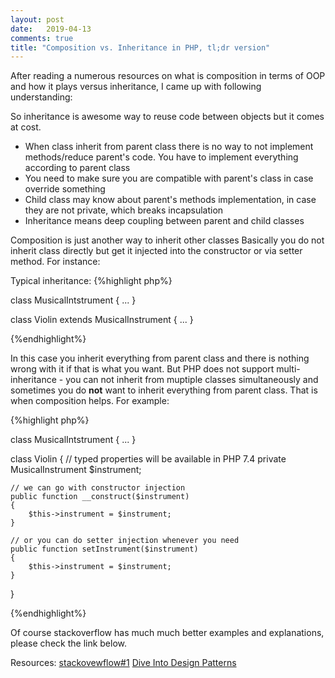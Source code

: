 ```yaml
---
layout: post
date:   2019-04-13
comments: true
title: "Composition vs. Inheritance in PHP, tl;dr version"
---
```


After reading a numerous resources on what is composition in terms of OOP and how it plays versus inheritance, I came up with following understanding:

So inheritance is awesome way to reuse code between objects but it comes at cost.

- When class inherit from parent class there is no way to not implement methods/reduce parent's code. You have to implement everything according to parent class  
- You need to make sure you are compatible with parent's class in case override something  
- Child class may know about parent's methods implementation, in case they are not private, which breaks incapsulation
- Inheritance means deep coupling between parent and child classes  


Composition is just another way to inherit other classes
Basically you do not inherit class directly but get it injected into the constructor or via setter method. For instance:  

Typical inheritance:
{%highlight php%}

class MusicalIntstrument
{
    ...
}

class Violin extends MusicalInstrument
{
    ...
}

{%endhighlight%}

In this case you inherit everything from parent class and there is nothing wrong with it if that is what you want. But PHP does not support multi-inheritance - you can not inherit from muptiple classes simultaneously and sometimes you do **not** want to inherit everything from parent class. That is when composition helps. For example:


{%highlight php%}

class MusicalIntstrument
{
    ...
}

class Violin
{
    // typed properties will be available in PHP 7.4
    private MusicalInstrument $instrument;

    // we can go with constructor injection
    public function __construct($instrument)
    {
        $this->instrument = $instrument;
    }

    // or you can do setter injection whenever you need
    public function setInstrument($instrument)
    {
        $this->instrument = $instrument;
    }

}

{%endhighlight%}

Of course stackoverflow has much much better examples and explanations, please check the link below.

Resources:
[stackovewflow#1](https://stackoverflow.com/questions/49002/prefer-composition-over-inheritance?rq=1)
[Dive Into Design Patterns](https://sourcemaking.com/design-patterns-ebook)
